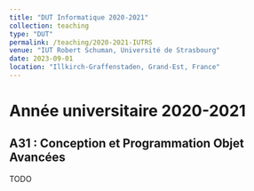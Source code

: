 ```yaml
---
title: "DUT Informatique 2020-2021"
collection: teaching
type: "DUT"
permalink: /teaching/2020-2021-IUTRS
venue: "IUT Robert Schuman, Université de Strasbourg"
date: 2023-09-01
location: "Illkirch-Graffenstaden, Grand-Est, France"
---
```


# Année universitaire 2020-2021


## A31 : Conception et Programmation Objet Avancées

TODO
